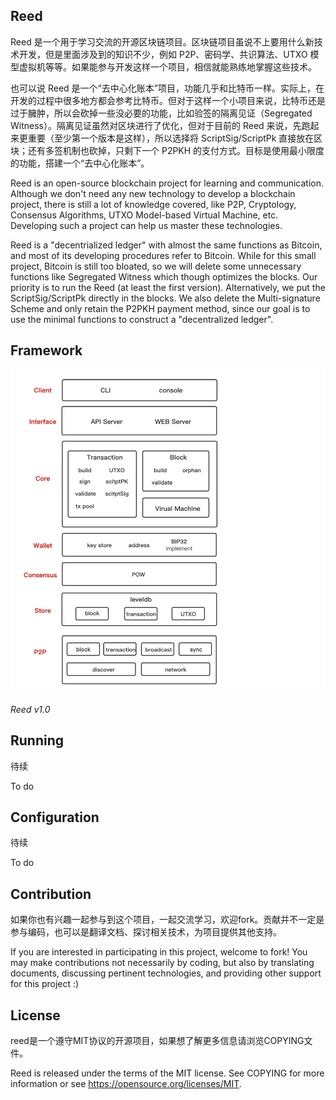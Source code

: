 ## Reed
Reed 是一个用于学习交流的开源区块链项目。区块链项目虽说不上要用什么新技术开发，但是里面涉及到的知识不少，例如 P2P、密码学、共识算法、UTXO 模型虚拟机等等。如果能参与开发这样一个项目，相信就能熟练地掌握这些技术。

也可以说 Reed 是一个“去中心化账本”项目，功能几乎和比特币一样。实际上，在开发的过程中很多地方都会参考比特币。但对于这样一个小项目来说，比特币还是过于臃肿，所以会砍掉一些没必要的功能，比如验签的隔离见证（Segregated Witness）。隔离见证虽然对区块进行了优化，但对于目前的 Reed 来说，先跑起来更重要（至少第一个版本是这样），所以选择将 ScriptSig/ScriptPk 直接放在区块；还有多签机制也砍掉，只剩下一个 P2PKH 的支付方式。目标是使用最小限度的功能，搭建一个“去中心化账本”。

Reed is an open-source blockchain project for learning and communication. Although we don't need any new technology to develop a blockchain project, there is still a lot of knowledge covered, like P2P, Cryptology, Consensus Algorithms, UTXO Model-based Virtual Machine, etc. Developing such a project can help us master these technologies.

Reed is a "decentrialized ledger" with almost the same functions as Bitcoin, and most of its developing procedures refer to Bitcoin. While for this small project, Bitcoin is still too bloated, so we will delete some unnecessary functions like Segregated Witness which though optimizes the blocks. Our priority is to run the Reed (at least the first version). Alternatively, we put the ScriptSig/ScriptPk directly in the blocks. We also delete the Multi-signature Scheme and only retain the P2PKH payment method, since our goal is to use the minimal functions to construct a "decentralized ledger".

## Framework
![reed framework](doc/framework.jpg)

*Reed v1.0*

## Running
待续

To do

## Configuration
待续

To do

## Contribution
如果你也有兴趣一起参与到这个项目，一起交流学习，欢迎fork。贡献并不一定是参与编码，也可以是翻译文档、探讨相关技术，为项目提供其他支持。

If you are interested in participating in this project, welcome to fork! You may make contributions not necessarily by coding, but also by translating documents, discussing pertinent technologies, and providing other support for this project :)

## License
reed是一个遵守MIT协议的开源项目，如果想了解更多信息请浏览COPYING文件。

Reed is released under the terms of the MIT license. See COPYING for more information or see https://opensource.org/licenses/MIT.
